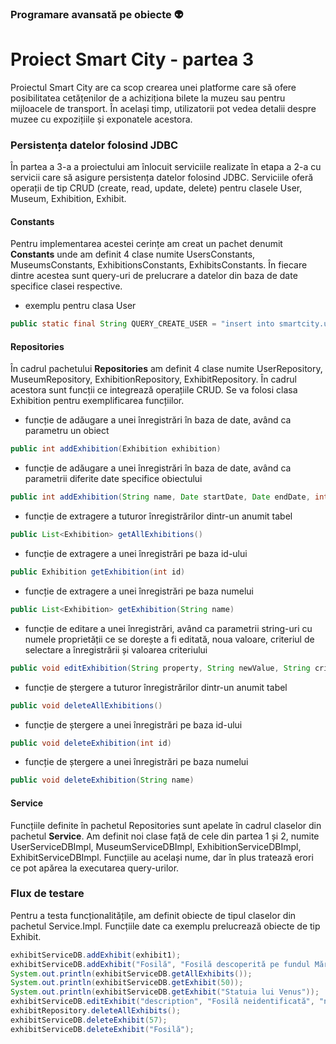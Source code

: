 ### Programare avansată pe obiecte :alien:

# Proiect Smart City - partea 3

Proiectul Smart City are ca scop crearea unei platforme care să ofere posibilitatea cetățenilor de a achiziționa bilete la muzeu sau pentru mijloacele de transport. 
În același timp, utilizatorii pot vedea detalii despre muzee cu expozițiile și exponatele acestora.

### Persistența datelor folosind JDBC

În partea a 3-a a proiectului am înlocuit serviciile realizate în etapa a 2-a cu servicii care să asigure persistența datelor folosind JDBC. Serviciile oferă operații de tip CRUD (create, read, update, delete) pentru clasele User, Museum, Exhibition, Exhibit. 

#### Constants
Pentru implementarea acestei cerințe am creat un pachet denumit **Constants** unde am definit 4 clase numite UsersConstants, MuseumsConstants, ExhibitionsConstants, ExhibitsConstants. În fiecare dintre acestea sunt query-uri de prelucrare a datelor din baza de date specifice clasei respective.

- exemplu pentru clasa User
```Java
public static final String QUERY_CREATE_USER = "insert into smartcity.user (lastName, firstName, CNP, address) values (?, ?, ?, ?)";
```

#### Repositories
În cadrul pachetului **Repositories** am definit 4 clase numite UserRepository, MuseumRepository, ExhibitionRepository, ExhibitRepository. În cadrul acestora sunt funcții ce integrează operațiile CRUD. Se va folosi clasa Exhibition pentru exemplificarea funcțiilor.
- funcție de adăugare a unei înregistrări în baza de date, având ca parametru un obiect
```Java
public int addExhibition(Exhibition exhibition)
```
- funcție de adăugare a unei înregistrări în baza de date, având ca parametrii diferite date specifice obiectului
```Java
public int addExhibition(String name, Date startDate, Date endDate, int museumId)
```
- funcție de extragere a tuturor înregistrărilor dintr-un anumit tabel
```Java
public List<Exhibition> getAllExhibitions()
```
- funcție de extragere a unei înregistrări pe baza id-ului
```Java
public Exhibition getExhibition(int id)
```
- funcție de extragere a unei înregistrări pe baza numelui
```Java
public List<Exhibition> getExhibition(String name)
```
- funcție de editare a unei înregistrări, având ca parametrii string-uri cu numele proprietății ce se dorește a fi editată, noua valoare, criteriul de selectare a înregistrării și valoarea criteriului
```Java
public void editExhibition(String property, String newValue, String criterion, String value)
```
- funcție de ștergere a tuturor înregistrărilor dintr-un anumit tabel
```Java
public void deleteAllExhibitions()
```
- funcție de ștergere a unei înregistrări pe baza id-ului
```Java
public void deleteExhibition(int id) 
```
- funcție de ștergere a unei înregistrări pe baza numelui
```Java
public void deleteExhibition(String name)
```

#### Service
Funcțiile definite în pachetul Repositories sunt apelate în cadrul claselor din pachetul **Service**. Am definit noi clase față de cele din partea 1 și 2, numite UserServiceDBImpl, MuseumServiceDBImpl, ExhibitionServiceDBImpl, ExhibitServiceDBImpl. Funcțiile au același nume, dar în plus tratează erori ce pot apărea la executarea query-urilor.  

### Flux de testare
Pentru a testa funcționalitățile, am definit obiecte de tipul claselor din pachetul Service.Impl. Funcțiile date ca exemplu prelucrează obiecte de tip Exhibit.
```Java
exhibitServiceDB.addExhibit(exhibit1);
exhibitServiceDB.addExhibit("Fosilă", "Fosilă descoperită pe fundul Mării Negre", "România", "12000 de ani î.Hr.", 37);
System.out.println(exhibitServiceDB.getAllExhibits());
System.out.println(exhibitServiceDB.getExhibit(50));
System.out.println(exhibitServiceDB.getExhibit("Statuia lui Venus"));
exhibitServiceDB.editExhibit("description", "Fosilă neidentificată", "name", "Fosilă");
exhibitRepository.deleteAllExhibits();
exhibitServiceDB.deleteExhibit(57);
exhibitServiceDB.deleteExhibit("Fosilă");
```
